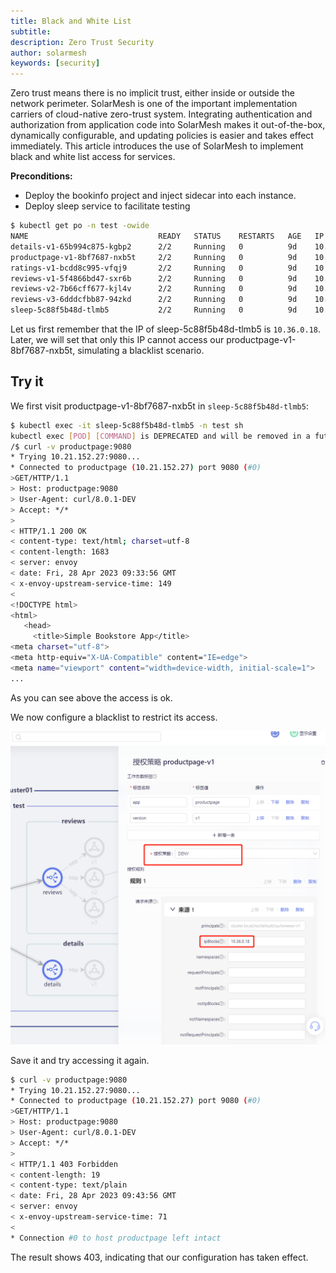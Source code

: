 ```yaml
---
title: Black and White List
subtitle:
description: Zero Trust Security
author: solarmesh
keywords: [security]
---
```


Zero trust means there is no implicit trust, either inside or outside the network perimeter. SolarMesh is one of the important implementation carriers of cloud-native zero-trust system.
Integrating authentication and authorization from application code into SolarMesh makes it out-of-the-box, dynamically configurable, and updating policies is easier and takes effect immediately. This article introduces the use of SolarMesh to implement black and white list access for services.

**Preconditions:**

- Deploy the bookinfo project and inject sidecar into each instance.
- Deploy sleep service to facilitate testing

```sh
$ kubectl get po -n test -owide
NAME                             READY   STATUS    RESTARTS   AGE   IP           NODE       NOMINATED NODE   READINESS GATES
details-v1-65b994c875-kgbp2      2/2     Running   0          9d    10.36.0.9    49-node1   <none>           <none>
productpage-v1-8bf7687-nxb5t     2/2     Running   0          9d    10.36.0.14   49-node1   <none>           <none>
ratings-v1-bcdd8c995-vfqj9       2/2     Running   0          9d    10.36.0.16   49-node1   <none>           <none>
reviews-v1-5f4866bd47-sxr6b      2/2     Running   0          9d    10.36.0.17   49-node1   <none>           <none>
reviews-v2-7b66cff677-kjl4v      2/2     Running   0          9d    10.44.0.7    46-node2   <none>           <none>
reviews-v3-6dddcfbb87-94zkd      2/2     Running   0          9d    10.44.0.9    46-node2   <none>           <none>
sleep-5c88f5b48d-tlmb5           2/2     Running   0          9d    10.36.0.18   49-node1   <none>           <none>
```

Let us first remember that the IP of sleep-5c88f5b48d-tlmb5 is ``10.36.0.18``. Later, we will set that only this IP cannot access our productpage-v1-8bf7687-nxb5t, simulating a blacklist scenario.

## Try it

We first visit productpage-v1-8bf7687-nxb5t in `sleep-5c88f5b48d-tlmb5`:

```sh
$ kubectl exec -it sleep-5c88f5b48d-tlmb5 -n test sh
kubectl exec [POD] [COMMAND] is DEPRECATED and will be removed in a future version. Use kubectl exec [POD] -- [COMMAND] instead.
/$ curl -v productpage:9080
* Trying 10.21.152.27:9080...
* Connected to productpage (10.21.152.27) port 9080 (#0)
>GET/HTTP/1.1
> Host: productpage:9080
> User-Agent: curl/8.0.1-DEV
> Accept: */*
>
< HTTP/1.1 200 OK
< content-type: text/html; charset=utf-8
< content-length: 1683
< server: envoy
< date: Fri, 28 Apr 2023 09:33:56 GMT
< x-envoy-upstream-service-time: 149
<
<!DOCTYPE html>
<html>
   <head>
     <title>Simple Bookstore App</title>
<meta charset="utf-8">
<meta http-equiv="X-UA-Compatible" content="IE=edge">
<meta name="viewport" content="width=device-width, initial-scale=1">
...
```

As you can see above the access is ok.

We now configure a blacklist to restrict its access.

![](img.png)

Save it and try accessing it again.

```sh
$ curl -v productpage:9080
* Trying 10.21.152.27:9080...
* Connected to productpage (10.21.152.27) port 9080 (#0)
>GET/HTTP/1.1
> Host: productpage:9080
> User-Agent: curl/8.0.1-DEV
> Accept: */*
>
< HTTP/1.1 403 Forbidden
< content-length: 19
< content-type: text/plain
< date: Fri, 28 Apr 2023 09:43:56 GMT
< server: envoy
< x-envoy-upstream-service-time: 71
<
* Connection #0 to host productpage left intact
```

The result shows 403, indicating that our configuration has taken effect.
